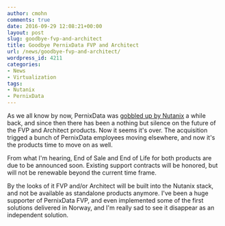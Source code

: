 ```yaml
---
author: cmohn
comments: true
date: 2016-09-29 12:08:21+00:00
layout: post
slug: goodbye-fvp-and-architect
title: Goodbye PernixData FVP and Architect
url: /news/goodbye-fvp-and-architect/
wordpress_id: 4211
categories:
- News
- Virtualization
tags:
- Nutanix
- PernixData
---
```


As we all know by now, PernixData was [gobbled up by Nutanix](http://fortune.com/2016/08/28/nutanix-snarfs-up-two-companies-to-bolster-data-center-hardware-story/) a while back, and since then there has been a nothing but silence on the future of the FVP and Architect products. Now it seems it's over. The acquisition trigged a bunch of PernixData employees moving elsewhere, and now it's the products time to move on as well.

From what I'm hearing, End of Sale and End of Life for both products are due to be announced soon. Existing support contracts will be honored, but will not be renewable beyond the current time frame.

By the looks of it FVP and/or Architect will be built into the Nutanix stack, and not be available as standalone products anymore. I've been a huge supporter of PernixData FVP, and even implemented some of the first solutions delivered in Norway, and I'm really sad to see it disappear as an independent solution.
